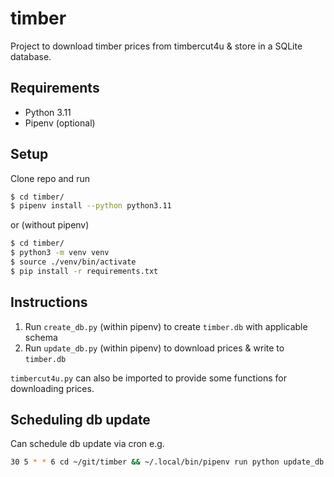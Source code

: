 # timber

Project to download timber prices from timbercut4u & store in a SQLite
database.

## Requirements

* Python 3.11
* Pipenv (optional)

## Setup

Clone repo and run

```bash
$ cd timber/
$ pipenv install --python python3.11
```

or (without pipenv)

```bash
$ cd timber/
$ python3 -m venv venv
$ source ./venv/bin/activate
$ pip install -r requirements.txt
```

## Instructions

1. Run `create_db.py` (within pipenv) to create `timber.db` with applicable schema
2. Run `update_db.py` (within pipenv) to download prices & write to `timber.db`

`timbercut4u.py` can also be imported to provide some functions for downloading prices.

## Scheduling db update

Can schedule db update via cron e.g.

```bash
30 5 * * 6 cd ~/git/timber && ~/.local/bin/pipenv run python update_db.py >>update_log.txt 2>&1
```
